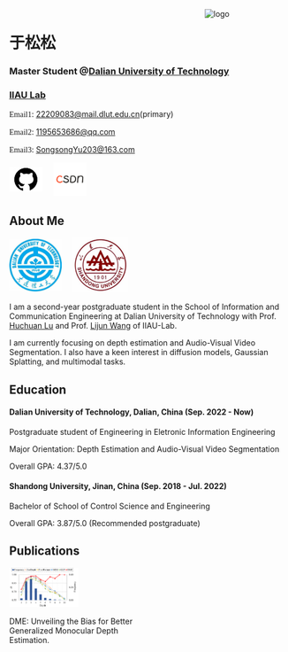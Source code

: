 <img align="right" width="150" alt="logo" src="assets/img/于松松.jpg">

# 于松松

### Master Student @[Dalian University of Technology](https://www.dlut.edu.cn)
### [IIAU Lab](https://futureschool.dlut.edu.cn/IIAU.htm)

<span style="font-family: 'Brush Script MT', cursive;">Email1</span>: 22209083@mail.dlut.edu.cn(primary)

<span style="font-family: 'Brush Script MT', cursive;">Email2</span>: 1195653686@qq.com

<span style="font-family: 'Brush Script MT', cursive;">Email3</span>: SongsongYu203@163.com

<div style="display: flex; align-items: center; justify-content: flex-start;">
    <a href="https://github.com/song2yu" target="_blank" style="margin-right: 20px;">
        <img src="assets/img/github.jpg" alt="GitHub Logo" style="width: 60px;">
    </a>
    <a href="https://blog.csdn.net/weixin_46257458?type=blog" target="_blank">
        <img src="assets/img/csdn.jpg" alt="CSDN Logo" style="width: 60px;">
    </a>
</div>



## About Me
<div style="display: flex; align-items: center; justify-content: flex-start;">
    <a href="https://www.dlut.edu.cn" target="_blank" style="margin-right: 20px;">
        <img src="assets/img/dlut.jpg" alt="Dalian University of Technology Logo" style="width: 95px;">
    </a>
    <a href="https://www.sdu.edu.cn" target="_blank">
        <img src="assets/img/sdu.jpg" alt="Shandong University Logo" style="width: 100px;">
    </a>
</div>

I am a second-year postgraduate student in the School of Information and Communication Engineering at Dalian University of Technology with Prof. [Huchuan Lu](http://faculty.dlut.edu.cn/Huchuan_Lu/zh_CN/index.htm) and Prof. [Lijun Wang](http://faculty.dlut.edu.cn/wanglj/zh_CN/index.htm) of IIAU-Lab. 

I am currently focusing on depth estimation and Audio-Visual Video Segmentation. I also have a keen interest in diffusion models, Gaussian Splatting, and multimodal tasks.

## Education

#### Dalian University of Technology, Dalian, China (Sep. 2022 - Now)

Postgraduate student of Engineering in Eletronic Information Engineering

Major Orientation: Depth Estimation and Audio-Visual Video Segmentation

Overall GPA: 4.37/5.0

#### Shandong University, Jinan, China (Sep. 2018 - Jul. 2022)

Bachelor of School of Control Science and Engineering

Overall GPA: 3.87/5.0 (Recommended postgraduate)

## Publications
<div class="row">
  <div class="column" style="flex: 50%; max-width: 50%;">
    <img src="assets/img/sc.png" alt="sc" style="width: 50%; height: auto;">
  </div>
  <div class="column" style="flex: 50%; max-width: 50%;">
    <p>DME: Unveiling the Bias for Better Generalized Monocular Depth Estimation.</p>
  </div>
</div>


























